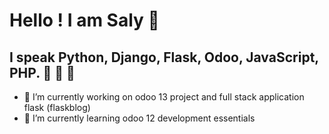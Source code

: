 # Hello ! I am Saly 👋

## I speak Python, Django, Flask, Odoo, JavaScript, PHP.   :triumph: :triumph: :muscle:


- 🔭 I’m currently working on odoo 13 project and full stack application flask (flaskblog) 
- 🌱 I’m currently learning odoo 12 development essentials
 
<!--
**elmaroufa/elmaroufa** is a ✨ _special_ ✨ repository because its `README.md` (this file) appears on your GitHub profile.

Here are some ideas to get you started:

- 🔭 I’m currently working on ...
- 🌱 I’m currently learning ...
- 👯 I’m looking to collaborate on ...
- 🤔 I’m looking for help with ...
- 💬 Ask me about ...
- 📫 How to reach me: ...
- 😄 Pronouns: ...
- ⚡ Fun fact: ...
-->
